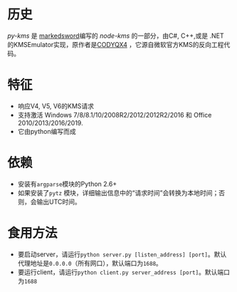 # 历史
*py-kms* 是 [markedsword](http://forums.mydigitallife.info/members/183074-markedsword)编写的 *node-kms* 的一部分，由C#, C++,或是 .NET 的KMSEmulator实现，原作者是[CODYQX4](http://forums.mydigitallife.info/members/89933-CODYQX4) ，它源自微软官方KMS的反向工程代码。

# 特征
- 响应V4, V5, V6的KMS请求
- 支持激活 Windows 7/8/8.1/10/2008R2/2012/2012R2/2016 和 Office 2010/2013/2016/2019.
- 它由python编写而成

# 依赖
- 安装有`argparse`模块的Python 2.6+
- 如果安装了`pytz` 模块，详细输出信息中的“请求时间”会转换为本地时间；否则，会输出UTC时间。

# 食用方法
- 要启动server，请运行`python server.py [listen_address] [port]`。默认代理地址是`0.0.0.0`（所有网口），默认端口为`1688`。
- 要运行client，请运行`python client.py server_address [port]`。默认端口为`1688`